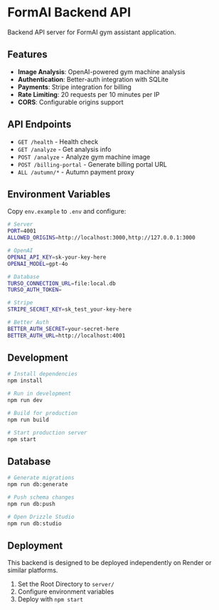 # FormAI Backend API

Backend API server for FormAI gym assistant application.

## Features

- **Image Analysis**: OpenAI-powered gym machine analysis
- **Authentication**: Better-auth integration with SQLite
- **Payments**: Stripe integration for billing
- **Rate Limiting**: 20 requests per 10 minutes per IP
- **CORS**: Configurable origins support

## API Endpoints

- `GET /health` - Health check
- `GET /analyze` - Get analysis info
- `POST /analyze` - Analyze gym machine image
- `POST /billing-portal` - Generate billing portal URL
- `ALL /autumn/*` - Autumn payment proxy

## Environment Variables

Copy `env.example` to `.env` and configure:

```bash
# Server
PORT=4001
ALLOWED_ORIGINS=http://localhost:3000,http://127.0.0.1:3000

# OpenAI
OPENAI_API_KEY=sk-your-key-here
OPENAI_MODEL=gpt-4o

# Database
TURSO_CONNECTION_URL=file:local.db
TURSO_AUTH_TOKEN=

# Stripe
STRIPE_SECRET_KEY=sk_test_your-key-here

# Better Auth
BETTER_AUTH_SECRET=your-secret-here
BETTER_AUTH_URL=http://localhost:4001
```

## Development

```bash
# Install dependencies
npm install

# Run in development
npm run dev

# Build for production
npm run build

# Start production server
npm start
```

## Database

```bash
# Generate migrations
npm run db:generate

# Push schema changes
npm run db:push

# Open Drizzle Studio
npm run db:studio
```

## Deployment

This backend is designed to be deployed independently on Render or similar platforms.

1. Set the Root Directory to `server/`
2. Configure environment variables
3. Deploy with `npm start`
